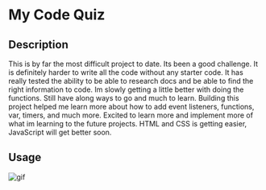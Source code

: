 # My Code Quiz

## Description

This is by far the most difficult project to date. Its been a good challenge. It is definitely harder to write all the code without any starter code. It has really tested the ability to be able to research docs and be able to find the right information to code. Im slowly getting a little better with doing the functions. Still have along ways to go and much to learn. Building this project helped me learn more about how to add event listeners, functions, var, timers, and much more. Excited to learn more and implement more of what im learning to the future projects. HTML and CSS is getting easier, JavaScript will get better soon.


## Usage

<img src="Assets\images\Quiz-gif.gif" alt="gif" >


